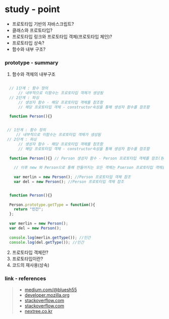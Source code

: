   # study - point
  * 프로토타입 기반의 자바스크립트?
  * 클래스와 프로토타입?
  * 프로토타입 링크와 프로토타입 객체(프로토타입 체인)?
  * 프로토타입 상속?
  * 함수와 내부 구조?
  
  ### prototype - summary 
  1. 함수와 객체의 내부구조
  
  <p align = "center">
     <img src = "http://www.nextree.co.kr/content/images/2016/09/hjkwon-140324-prototype-11.png"alt = ""/>
  </p>
    
  ~~~ javascript
    // 1단계 : 함수 정의 
        // 내부적으로 이함수는 프로토타입 객체가 생성됨
    // 2단계 : 파싱
        // 생성자 함수 - 해당 프로토타입 객체를 참조함
        // 해당 프로토타입 객체 - constructor속성을 통해 생성자 함수를 참조함
        
    function Person(){} 
  ~~~
  
  <p align = "center">
     <img src = "http://www.nextree.co.kr/content/images/2016/09/hjkwon-140324-prototype-02.png"alt = ""/>
  </p>
  
  ~~~ javascript
   // 1단계 : 함수 정의
       // 내부적으로 이함수는 프로토타입 객체가 생성됨
   // 2단계 : 파싱
        // 생성자 함수 - 해당 프로토타입 객체를 참조함
        // 해당 프로토타입 객체 - constructor속성을 통해 생성자 함수를 참조함
          
    function Person(){} // Person 생성자 함수 - Person 프로토타입 객체를 참조(원형)
    
      // 이후 new 와 Person으로 통해 만들어지는 모든 객체는 Pserson 프로토타입 객체를 참조함
      
      var merlin = new Person(); //Person 프로토타입 객체 참조
      var del = new Person(); //Person 프로토타입 객체 참조
  ~~~
  
  <p align = "center">
     <img src = "http://www.nextree.co.kr/content/images/2016/09/hjkwon-140324-prototype-03.png"alt = ""/>
  </p>

  
  ~~~ javascript
    function Person(){}
        
    Person.prototype.getType = function(){
      return "인간";
    };
    
    var merlin = new Person();
    var del = new Person();
    
    console.log(merlin.getType()); //인간
    console.log(del.getType()); //인간
  ~~~
  2. 프로토타입 객체란?
  3. 프로토타입이란?
  4. 코드의 재사용(상속)
  
  ### link - references
  > * [medium.com/@bluesh55](https://medium.com/@bluesh55/javascript-prototype-%EC%9D%B4%ED%95%B4%ED%95%98%EA%B8%B0-f8e67c286b67 "포로토타입 이해하기")  
  > * [developer.mozilla.org](https://developer.mozilla.org/ko/docs/Web/JavaScript/Reference/Global_Objects/Object/prototype "객체.프로토타입")  
  > * [stackoverflow.com](https://stackoverflow.com/questions/4859308/in-javascript-why-typeof-function-prototype-is-function-not-object-like-ot "함수 객체")  
  > * [stackoverflow.com](https://stackoverflow.com/questions/32928810/function-prototype-is-a-function "프로토타입 링크")
  > * [nextree.co.kr](http://www.nextree.co.kr/p7323/ "프로토타입 종합")
